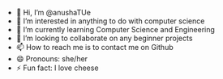 - 👋 Hi, I’m @anushaTUe
- 👀 I’m interested in anything to do with computer science
- 🌱 I’m currently learning Computer Science and Engineering
- 💞️ I’m looking to collaborate on any beginner projects
- 📫 How to reach me is to contact me on Github
- 😄 Pronouns: she/her
- ⚡ Fun fact: I love cheese

<!---
anushaTUe/anushaTUe is a ✨ special ✨ repository because its `README.md` (this file) appears on your GitHub profile.
You can click the Preview link to take a look at your changes.
--->
